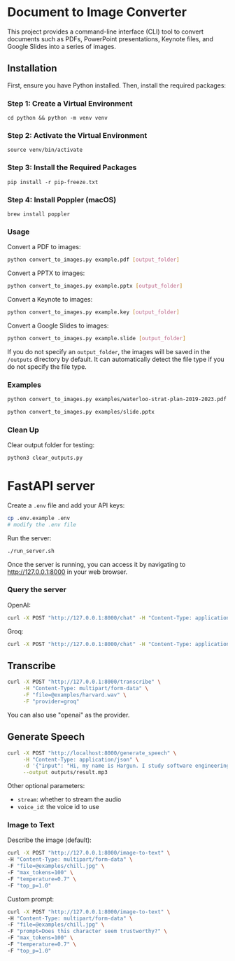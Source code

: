 # Document to Image Converter

This project provides a command-line interface (CLI) tool to convert documents such as PDFs, PowerPoint presentations, Keynote files, and Google Slides into a series of images.

## Installation

First, ensure you have Python installed. Then, install the required packages:

### Step 1: Create a Virtual Environment

`cd python && python -m venv venv`

### Step 2: Activate the Virtual Environment

`source venv/bin/activate`

### Step 3: Install the Required Packages

`pip install -r pip-freeze.txt`

### Step 4: Install Poppler (macOS)

`brew install poppler`

### Usage

Convert a PDF to images:

```bash
python convert_to_images.py example.pdf [output_folder]
```

Convert a PPTX to images:

```bash
python convert_to_images.py example.pptx [output_folder]
```

Convert a Keynote to images:

```bash
python convert_to_images.py example.key [output_folder]
```

Convert a Google Slides to images:

```bash
python convert_to_images.py example.slide [output_folder]
```

If you do not specify an `output_folder`, the images will be saved in the `/outputs` directory by default.
It can automatically detect the file type if you do not specify the file type.

### Examples

```bash
python convert_to_images.py examples/waterloo-strat-plan-2019-2023.pdf
```

```bash
python convert_to_images.py examples/slide.pptx
```

### Clean Up

Clear output folder for testing:

```bash
python3 clear_outputs.py
```

# FastAPI server

Create a `.env` file and add your API keys:

```bash
cp .env.example .env
# modify the .env file
```

Run the server:

```bash
./run_server.sh
```

Once the server is running, you can access it by navigating to http://127.0.0.1:8000 in your web browser.

### Query the server

OpenAI:

```bash
curl -X POST "http://127.0.0.1:8000/chat" -H "Content-Type: application/json" -d '{"prompt": "Whats the capital of France?", "llm": "openai"}'
```

Groq:

```bash
curl -X POST "http://127.0.0.1:8000/chat" -H "Content-Type: application/json" -d '{"prompt": "Whats the capital of France?", "llm": "groq"}'
```

## Transcribe

```bash
curl -X POST "http://127.0.0.1:8000/transcribe" \
     -H "Content-Type: multipart/form-data" \
     -F "file=@examples/harvard.wav" \
     -F "provider=groq"
```

You can also use "openai" as the provider.

## Generate Speech

```bash
curl -X POST "http://localhost:8000/generate_speech" \
     -H "Content-Type: application/json" \
     -d '{"input": "Hi, my name is Hargun. I study software engineering at the University of Waterloo!"}' \
     --output outputs/result.mp3
```

Other optional parameters:

- `stream`: whether to stream the audio
- `voice_id`: the voice id to use

### Image to Text

Describe the image (default):
```bash
curl -X POST "http://127.0.0.1:8000/image-to-text" \
-H "Content-Type: multipart/form-data" \
-F "file=@examples/chill.jpg" \
-F "max_tokens=100" \
-F "temperature=0.7" \
-F "top_p=1.0"
```

Custom prompt:
```bash
curl -X POST "http://127.0.0.1:8000/image-to-text" \
-H "Content-Type: multipart/form-data" \
-F "file=@examples/chill.jpg" \
-F "prompt=Does this character seem trustworthy?" \
-F "max_tokens=100" \
-F "temperature=0.7" \
-F "top_p=1.0"
```